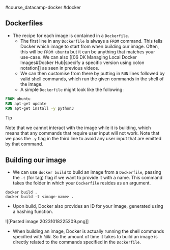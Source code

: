 #course_datacamp-docker #docker 
## Dockerfiles

- The recipe for each image is contained in a `Dockerfile`. 
    - The first line in any `Dockerfile` is always a `FROM` command. This tells Docker which image to start from when building our image. Often, this will be `FROM ubuntu` but it can be anything that matches your use-case. We can also [[06 DK Managing Local Docker Images#Docker Hub|specify a specific version using colon notation]] as seen in previous videos.
    - We can then customise from there by putting in `RUN` lines followed by valid shell commands, which run the given commands in the shell of the image. 
    - A simple `Dockerfile` might look like the following:

```Dockerfile
FROM ubuntu
RUN apt-get update
RUN apt-get install -y python3
```

> [!tip] 
> Note that we cannot interact with the image while it is building, which means that any commands that require user input will not work. Note that we pass the `-y` flag in the third line to avoid any user input that are emitted by that command.
## Building our image

- We can use `docker build` to build an image from a `Dockerfile`, passing the `-t` (for tag) flag if we want to provide it with a name. This command takes the folder in which your `Dockerfile` resides as an argument.

```shell
docker build .
docker build -t <image-name> .
```

- Upon build, Docker also provides an ID for your image, generated using a hashing function.

![[Pasted image 20231018225209.png]]

- When building an image, Docker is actually running the shell commands specified with `RUN`. So the amount of time it takes to build an image is directly related to the commands specified in the `Dockerfile`.